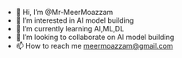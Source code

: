 - 👋 Hi, I’m @Mr-MeerMoazzam
- 👀 I’m interested in AI model building 
- 🌱 I’m currently learning AI,ML,DL
- 💞️ I’m looking to collaborate on AI model building
- 📫 How to reach me meermoazzam@gmail.com

<!---
Mr-MeerMoazzam/Mr-MeerMoazzam is a ✨ special ✨ repository because its `README.md` (this file) appears on your GitHub profile.
You can click the Preview link to take a look at your changes.
--->
